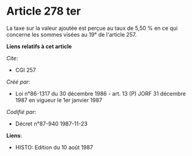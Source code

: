 # Article 278 ter

La taxe sur la valeur ajoutée est perçue au taux de 5,50 % en ce qui concerne les sommes visées au 19° de l'article 257.

**Liens relatifs à cet article**

_Cite_:

  - CGI 257

_Créé par_:

  - Loi n°86-1317 du 30 décembre 1986 - art. 13 (P) JORF 31 décembre 1987 en vigueur le 1er janvier 1987

_Codifié par_:

  - Décret n°87-940 1987-11-23

**Liens**:

  - HISTO: Edition du 10 août 1987
